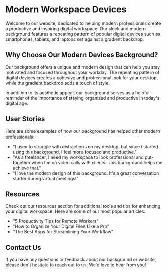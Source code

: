 <!--font:Barlow Condensed-->

# Modern Workspace Devices

Welcome to our website, dedicated to helping modern professionals create a productive and inspiring digital workspace. Our sleek and modern background features a repeating pattern of popular digital devices such as smartphones, tablets, and laptops set against a gradient backdrop.

## Why Choose Our Modern Devices Background?

Our background offers a unique and modern design that can help you stay motivated and focused throughout your workday. The repeating pattern of digital devices creates a cohesive and professional look for your desktop, while the gradient backdrop adds a touch of style.

In addition to its aesthetic appeal, our background serves as a helpful reminder of the importance of staying organized and productive in today's digital age.

## User Stories

Here are some examples of how our background has helped other modern professionals:

- "I used to struggle with distractions on my desktop, but since I started using this background, I feel more focused and productive."
- "As a freelancer, I need my workspace to look professional and put-together when I'm on video calls with clients. This background helps me achieve that."
- "I love the modern design of this background. It's a great conversation starter during virtual meetings!"

## Resources

Check out our resources section for additional tools and tips for enhancing your digital workspace. Here are some of our most popular articles:

- "5 Productivity Tips for Remote Workers"
- "How to Organize Your Digital Files Like a Pro"
- "The Best Apps for Streamlining Your Workflow"

## Contact Us

If you have any questions or feedback about our background or website, please don't hesitate to reach out to us. We'd love to hear from you!

<!--

Write me content for website with wallpaper which alt text is:

"A wallpaper featuring a repeating pattern of sleek and modern digital devices, such as smartphones, tablets, and laptops, set against a gradient background."

The name/title of the page should not be 1:1 copy of the alt text but rather a real content of the website which is using this wallpaper.

- Use markdown format 
- Start with heading
- Heading should be short and concise
- The content should look like a real website 
- The website should not be about the wallpaper, wallpaper is just a related background
- Heading should be contain work "wallpaper" or "background"
- Include real sections like references, contact, user stories, etc. use things relevant to the page purpose.
- Feel free to use structure like headings, bullets, numbering, blockquotes, paragraphs, horizontal lines, etc.
- You can use formatting like bold or _italic_
- You can include UTF-8 emojis
- Links should be only #hash anchors (and you can refer to the document itself)
- Do not include images


---


# Digital Workspace Wallpaper for Modern Professionals

Welcome to our website, where we provide resources and tools for modern professionals seeking to enhance their digital workspace. Our sleek and modern wallpaper featuring a repeating pattern of digital devices is the perfect addition to any workspace.

## Why Choose Our Digital Workspace Wallpaper?

Our wallpaper offers a unique and modern design that can help you stay motivated and focused throughout your workday. The repeating pattern of smartphones, tablets, and laptops set against a gradient background creates a cohesive and professional look for your desktop.

In addition to its aesthetic appeal, our wallpaper can also serve as a helpful reminder of the importance of staying organized and productive in today's digital age. 

## User Stories

Here are some examples of how our wallpaper has helped other modern professionals:

- "I used to struggle with distractions on my desktop, but since I started using this wallpaper, I feel more focused and productive."
- "As a freelancer, I need my workspace to look professional and put-together when I'm on video calls with clients. This wallpaper helps me achieve that."
- "I love the modern design of this wallpaper. It's a great conversation starter during virtual meetings!"

## Resources

Check out our resources section for additional tools and tips for enhancing your digital workspace. Here are some of our most popular articles:

- "5 Productivity Tips for Remote Workers"
- "How to Organize Your Digital Files Like a Pro"
- "The Best Apps for Streamlining Your Workflow"

## Contact Us

If you have any questions or feedback about our wallpaper or website, please don't hesitate to reach out to us. We'd love to hear from you!


---


Heading should not include word "wallpaper". The website should not be about the wallpaper itself, wallpaper is just a related background, rewrite whole content.


---


# Elevate Your Digital Workspace with Modern Devices

Welcome to our website, dedicated to helping modern professionals create a productive and inspiring digital workspace. Our sleek and modern background features a repeating pattern of popular digital devices such as smartphones, tablets, and laptops set against a gradient backdrop.

## Why Choose Our Modern Devices Background?

Our background offers a unique and modern design that can help you stay motivated and focused throughout your workday. The repeating pattern of digital devices creates a cohesive and professional look for your desktop, while the gradient backdrop adds a touch of style.

In addition to its aesthetic appeal, our background serves as a helpful reminder of the importance of staying organized and productive in today's digital age.

## User Stories

Here are some examples of how our background has helped other modern professionals:

- "I used to struggle with distractions on my desktop, but since I started using this background, I feel more focused and productive."
- "As a freelancer, I need my workspace to look professional and put-together when I'm on video calls with clients. This background helps me achieve that."
- "I love the modern design of this background. It's a great conversation starter during virtual meetings!"

## Resources

Check out our resources section for additional tools and tips for enhancing your digital workspace. Here are some of our most popular articles:

- "5 Productivity Tips for Remote Workers"
- "How to Organize Your Digital Files Like a Pro"
- "The Best Apps for Streamlining Your Workflow"

## Contact Us

If you have any questions or feedback about our background or website, please don't hesitate to reach out to us. We'd love to hear from you!

-->
